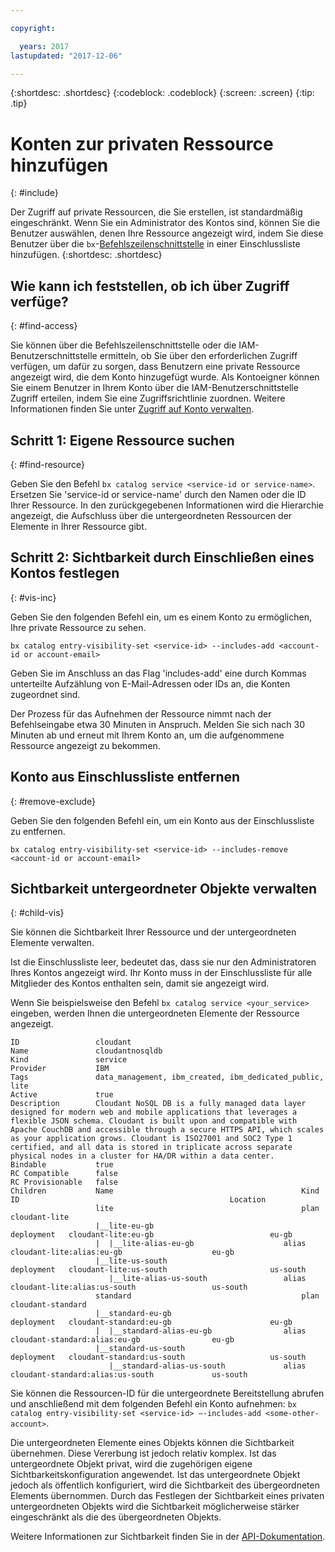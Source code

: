 ```yaml
---

copyright:

  years: 2017
lastupdated: "2017-12-06"

---
```


{:shortdesc: .shortdesc}
{:codeblock: .codeblock}
{:screen: .screen}
{:tip: .tip}

# Konten zur privaten Ressource hinzufügen
{: #include}

Der Zugriff auf private Ressourcen, die Sie erstellen, ist standardmäßig eingeschränkt. Wenn Sie ein Administrator des Kontos sind, können Sie die Benutzer auswählen, denen Ihre Ressource angezeigt wird, indem Sie diese Benutzer über die `bx`-[Befehlszeilenschnittstelle](/docs/cli/reference/bluemix_cli/bx_cli.html#bluemix_catalog_entry_visibility_set) in einer Einschlussliste hinzufügen.
{:shortdesc: .shortdesc}

## Wie kann ich feststellen, ob ich über Zugriff verfüge? 
{: #find-access}

Sie können über die Befehlszeilenschnittstelle oder die IAM-Benutzerschnittstelle ermitteln, ob Sie über den erforderlichen Zugriff verfügen, um dafür zu sorgen, dass Benutzern eine private Ressource angezeigt wird, die dem Konto hinzugefügt wurde. Als Kontoeigner können Sie einem Benutzer in Ihrem Konto über die IAM-Benutzerschnittstelle Zugriff erteilen, indem Sie eine Zugriffsrichtlinie zuordnen. Weitere Informationen finden Sie unter [Zugriff auf Konto verwalten](access.html). 

## Schritt 1: Eigene Ressource suchen
{: #find-resource}

Geben Sie den Befehl `bx catalog service <service-id or service-name>`. Ersetzen Sie 'service-id or service-name' durch den Namen oder die ID Ihrer Ressource. In den zurückgegebenen Informationen wird die Hierarchie angezeigt, die Aufschluss über die untergeordneten Ressourcen der Elemente in Ihrer Ressource gibt. 

## Schritt 2: Sichtbarkeit durch Einschließen eines Kontos festlegen
{: #vis-inc}

Geben Sie den folgenden Befehl ein, um es einem Konto zu ermöglichen, Ihre private Ressource zu sehen. 

`bx catalog entry-visibility-set <service-id> --includes-add <account-id or account-email>`

Geben Sie im Anschluss an das Flag 'includes-add' eine durch Kommas unterteilte Aufzählung von E-Mail-Adressen oder IDs an, die Konten zugeordnet sind. 

Der Prozess für das Aufnehmen der Ressource nimmt nach der Befehlseingabe etwa 30 Minuten in Anspruch. Melden Sie sich nach 30 Minuten ab und erneut mit Ihrem Konto an, um die aufgenommene Ressource angezeigt zu bekommen. 

## Konto aus Einschlussliste entfernen
{: #remove-exclude}

Geben Sie den folgenden Befehl ein, um ein Konto aus der Einschlussliste zu entfernen. 

`bx catalog entry-visibility-set <service-id> --includes-remove <account-id or account-email>`

## Sichtbarkeit untergeordneter Objekte verwalten
{: #child-vis}

Sie können die Sichtbarkeit Ihrer Ressource und der untergeordneten Elemente verwalten. 

Ist die Einschlussliste leer, bedeutet das, dass sie nur den Administratoren Ihres Kontos angezeigt wird. Ihr Konto muss in der Einschlussliste für alle Mitglieder des Kontos enthalten sein, damit sie angezeigt wird. 

Wenn Sie beispielsweise den Befehl `bx catalog service <your_service>` eingeben, werden Ihnen die untergeordneten Elemente der Ressource angezeigt. 

```
ID                 cloudant
Name               cloudantnosqldb
Kind               service
Provider           IBM
Tags               data_management, ibm_created, ibm_dedicated_public, lite
Active             true
Description        Cloudant NoSQL DB is a fully managed data layer designed for modern web and mobile applications that leverages a flexible JSON schema. Cloudant is built upon and compatible with Apache CouchDB and accessible through a secure HTTPS API, which scales as your application grows. Cloudant is ISO27001 and SOC2 Type 1 certified, and all data is stored in triplicate across separate physical nodes in a cluster for HA/DR within a data center.
Bindable           true
RC Compatible      false
RC Provisionable   false
Children           Name                                          Kind         ID                                               Location
                   lite                                          plan         cloudant-lite
                   |__lite-eu-gb                             deployment   cloudant-lite:eu-gb                          eu-gb
                   |  |__lite-alias-eu-gb                    alias        cloudant-lite:alias:eu-gb                    eu-gb
                   |__lite-us-south                          deployment   cloudant-lite:us-south                       us-south
                      |__lite-alias-us-south                 alias        cloudant-lite:alias:us-south                 us-south
                   standard                                      plan         cloudant-standard
                   |__standard-eu-gb                         deployment   cloudant-standard:eu-gb                      eu-gb
                   |  |__standard-alias-eu-gb                alias        cloudant-standard:alias:eu-gb                eu-gb
                   |__standard-us-south                      deployment   cloudant-standard:us-south                   us-south
                      |__standard-alias-us-south             alias        cloudant-standard:alias:us-south             us-south
```

Sie können die Ressourcen-ID für die untergeordnete Bereitstellung abrufen und anschließend mit dem folgenden Befehl ein Konto aufnehmen: `bx catalog entry-visibility-set <service-id> —-includes-add <some-other-account>`.

Die untergeordneten Elemente eines Objekts können die Sichtbarkeit übernehmen. Diese Vererbung ist jedoch relativ komplex. Ist das untergeordnete Objekt privat, wird die zugehörigen eigene Sichtbarkeitskonfiguration angewendet. Ist das untergeordnete Objekt jedoch als öffentlich konfiguriert, wird die Sichtbarkeit des übergeordneten Elements übernommen. Durch das Festlegen der Sichtbarkeit eines privaten untergeordneten Objekts wird die Sichtbarkeit möglicherweise stärker eingeschränkt als die des übergeordneten Objekts. 

Weitere Informationen zur Sichtbarkeit finden Sie in der [API-Dokumentation](https://console.bluemix.net/apidocs/682). 
